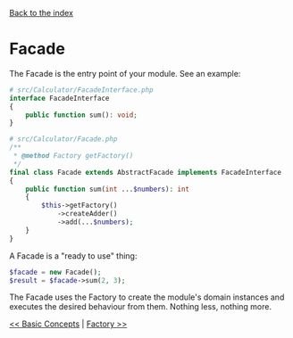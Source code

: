 [Back to the index](../docs)

# Facade

The Facade is the entry point of your module. See an example:

```php
# src/Calculator/FacadeInterface.php
interface FacadeInterface 
{
    public function sum(): void;
}
```

```php
# src/Calculator/Facade.php
/**
 * @method Factory getFactory()
 */
final class Facade extends AbstractFacade implements FacadeInterface
{
    public function sum(int ...$numbers): int
    {
        $this->getFactory()
            ->createAdder()
            ->add(...$numbers);
    }
}
```

A Facade is a "ready to use" thing:

```php 
$facade = new Facade();
$result = $facade->sum(2, 3);  
```

The Facade uses the Factory to create the module's domain instances and executes the desired behaviour from them.
Nothing less, nothing more. 

[<< Basic Concepts](../docs/001_basic_concepts.md) | [Factory >>](../docs/003_factory.md)
